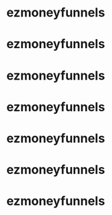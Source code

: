 # ezmoneyfunnels
# ezmoneyfunnels
# ezmoneyfunnels
# ezmoneyfunnels
# ezmoneyfunnels
# ezmoneyfunnels
# ezmoneyfunnels
